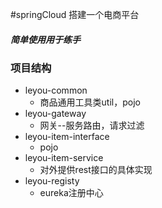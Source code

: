 #springCloud 搭建一个电商平台
##### 简单使用用于练手

### 项目结构
* leyou-common
    * 商品通用工具类util，pojo
* leyou-gateway
    * 网关--服务路由，请求过滤
* leyou-item-interface
    * pojo
* leyou-item-service
    * 对外提供rest接口的具体实现
* leyou-registy
    * eureka注册中心
